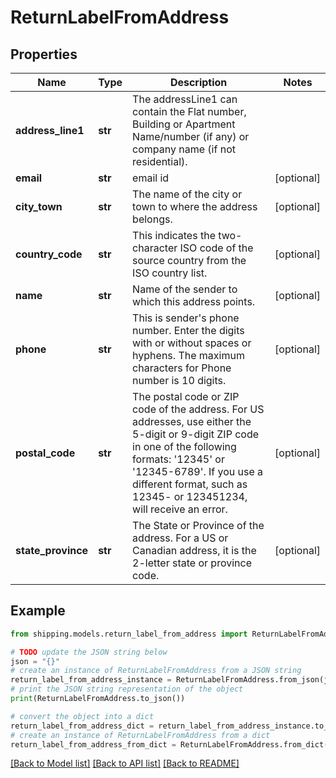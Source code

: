 # ReturnLabelFromAddress


## Properties

Name | Type | Description | Notes
------------ | ------------- | ------------- | -------------
**address_line1** | **str** | The addressLine1 can contain the Flat number, Building or Apartment Name/number (if any) or company name (if not residential). | 
**email** | **str** | email id  | [optional] 
**city_town** | **str** | The name of the city or town to where the address belongs. | [optional] 
**country_code** | **str** | This indicates the two-character ISO code of the source country from the ISO country list. | [optional] 
**name** | **str** | Name of the sender to which this address points. | [optional] 
**phone** | **str** | This is sender&#39;s phone number. Enter the digits with or without spaces or hyphens. The maximum characters for Phone number is 10 digits.  | [optional] 
**postal_code** | **str** | The postal code or ZIP code of the address. For US addresses, use either the 5-digit or 9-digit ZIP code in one of the following formats: &#39;12345&#39; or &#39;12345-6789&#39;. If you use a different format, such as 12345- or 123451234, will receive an error. | [optional] 
**state_province** | **str** | The State or Province of the address. For a US or Canadian address, it is the 2-letter state or province code.  | [optional] 

## Example

```python
from shipping.models.return_label_from_address import ReturnLabelFromAddress

# TODO update the JSON string below
json = "{}"
# create an instance of ReturnLabelFromAddress from a JSON string
return_label_from_address_instance = ReturnLabelFromAddress.from_json(json)
# print the JSON string representation of the object
print(ReturnLabelFromAddress.to_json())

# convert the object into a dict
return_label_from_address_dict = return_label_from_address_instance.to_dict()
# create an instance of ReturnLabelFromAddress from a dict
return_label_from_address_from_dict = ReturnLabelFromAddress.from_dict(return_label_from_address_dict)
```
[[Back to Model list]](../README.md#documentation-for-models) [[Back to API list]](../README.md#documentation-for-api-endpoints) [[Back to README]](../README.md)


